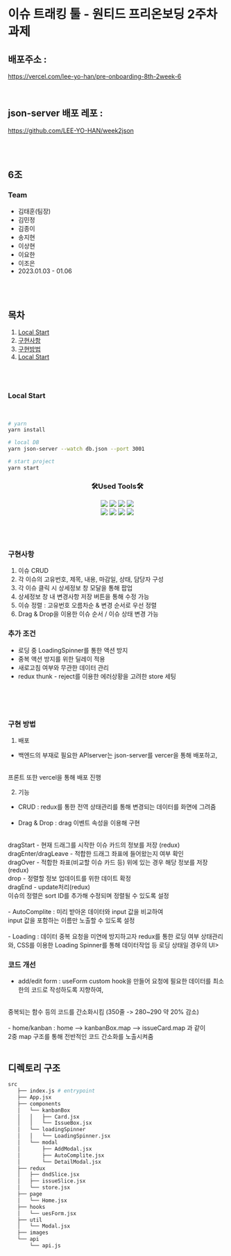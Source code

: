 # 이슈 트래킹 툴 - 원티드 프리온보딩 2주차 과제

## 배포주소 :
<a href="https://vercel.com/lee-yo-han/pre-onboarding-8th-2week-6">https://vercel.com/lee-yo-han/pre-onboarding-8th-2week-6</a>

</br>

## json-server 배포 레포 :
<a href="https://github.com/LEE-YO-HAN/week2json">https://github.com/LEE-YO-HAN/week2json</a>

</br></br>

## 6조

### Team

- 김태훈(팀장)
- 김민정
- 김종이
- 송지현
- 이상현
- 이요한
- 이조은
- 2023.01.03 - 01.06

<br><br>

## 목차

1. [Local Start](#local-start)
2. [구현사항](#구현사항)
3. [구현방법](#구현-방법)
4. [Local Start](#local-start)

</br></br>

### Local Start

<br>

```bash
# yarn
yarn install
```

```bash
# local DB
yarn json-server --watch db.json --port 3001
```

```bash
# start project
yarn start
```

<h3 align="center">🛠Used Tools🛠</h3>

<div align="center" >
    <img src="https://img.shields.io/badge/React-61DAFB?style=flat&logo=React&logoColor=white"/>
    <img src="https://img.shields.io/badge/JavaScript-F7DF1E?style=flat&logo=JavaScript&logoColor=white"/>
    <img src="https://img.shields.io/badge/Redux-61DAFB?style=flat&logo=Redux&logoColor=white"/>
    <img src="https://img.shields.io/badge/Axios-5A29E4?style=flat&logo=Axios&logoColor=white"/>    
</div>
<div align="center">
    <img src="https://img.shields.io/badge/styled-components-DB7093?style=flat&logo=styled-components&logoColor=white"/>
    <img src="https://img.shields.io/badge/React-764ABC?style=flat&logo=React&logoColor=white"/>
    <img src="https://img.shields.io/badge/JsonServer-000000?style=flat&logo=JSON&logoColor=white"/>
    <img src="https://img.shields.io/badge/Vercel-000000?style=flat&logo=Vercel&logoColor=white"/>
</div>

<br>
<br>
<br>

### 구현사항

1. 이슈 CRUD
2. 각 이슈의 고유번호, 제목, 내용, 마감일, 상태, 담당자 구성
3. 각 이슈 클릭 시 상세정보 창 모달을 통해 팝업
4. 상세정보 창 내 변경사항 저장 버튼을 통해 수정 가능
5. 이슈 정렬 : 고유번호 오름차순 & 변경 순서로 우선 정렬
6. Drag & Drop을 이용한 이슈 순서 / 이슈 상태 변경 가능

### 추가 조건

- 로딩 중 LoadingSpinner를 통한 액션 방지
- 중복 액션 방지를 위한 딜레이 적용
- 새로고침 여부와 무관한 데이터 관리
- redux thunk - reject를 이용한 에러상황을 고려한 store 세팅

</br></br></br>

### 구현 방법

1. 배포
- 백엔드의 부재로 필요한 APIserver는 json-server를 vercer을 통해 배포하고,
</br>
프론트 또한 vercel을 통해 배포 진행

</br>

2. 기능
- CRUD : redux를 통한 전역 상태관리를 통해 변경되는 데이터를 화면에 그려줌
</br></br>
- Drag & Drop : drag 이벤트 속성을 이용해 구현
</br>
dragStart - 현재 드래그를 시작한 이슈 카드의 정보를 저장 (redux)
</br>
dragEnter/dragLeave - 적합한 드래그 좌표에 들어왔는지 여부 확인
</br>
dragOver - 적합한 좌표(비교할 이슈 카드 등) 위에 있는 경우 해당 정보를 저장 (redux)
</br>
drop - 정렬할 정보 업데이트를 위한 데이트 확정
</br>
dragEnd - update처리(redux)
</br>
이슈의 정렬은 sort ID를 추가해 수정되며 정렬될 수 있도록 설정
</br></br>
- AutoComplite : 미리 받아온 데이터와 input 값을 비교하여
</br>
input 값을 포함하는 이름만 노출할 수 있도록 설정
</br></br>
- Loading : 데이터 중복 요청을 미연에 방지하고자 redux를 통한 로딩 여부 상태관리와, CSS를 이용한 Loading Spinner를 통해 데이터작업 등 로딩 상태일 경우의 UI></br>

### 코드 개선
- add/edit form : useForm custom hook을 만들어 요청에 필요한 데이터를 최소한의 코드로 작성하도록 지향하여,
</br>
중복되는 함수 등의 코드를 간소화시킴 (350줄 -> 280~290 약 20% 감소)
</br></br>
- home/kanban : home --> kanbanBox.map --> issueCard.map 과 같이
</br>
2중 map 구조를 통해 전반적인 코드 간소화를 노출시켜줌
</br></br>

## 디렉토리 구조

```bash
src
   ├── index.js # entrypoint
   ├── App.jsx
   ├── components
   │   └── kanbanBox
   │   │   ├── Card.jsx
   │   │   └── IssueBox.jsx
   │   └── loadingSpinner
   │   │   └── LoadingSpinner.jsx
   │   └── modal
   │       ├── AddModal.jsx
   │       ├── AutoComplite.jsx
   │       └── DetailModal.jsx
   ├── redux
   │   ├── dndSlice.jsx
   │   ├── issueSlice.jsx
   │   └── store.jsx
   ├── page
   │   └── Home.jsx
   ├── hooks
   │   └── uesForm.jsx
   ├── util
   │   └── Modal.jsx
   ├── images
   └── api
       └── api.js
```
